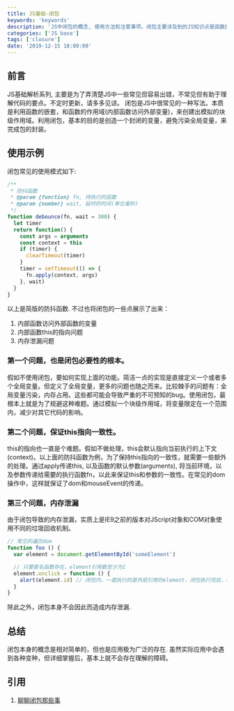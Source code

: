 ```yaml
---
title: JS基础-闭包
keywords: 'keywords'
description: 'JS中闭包的概念, 使用方法和注意事项。闭包主要涉及到的JS知识点是函数嵌套和函数作用域链。虽然概念很简洁, 但使用上注意项比较多. 要求上下文context和参数arguments的一致性, 避免全局变量污染和内存泄漏等'
categories: ['JS base']
tags: ['closure']
date: '2019-12-15 18:00:00'
---
```


## 前言
JS基础解析系列, 主要是为了弄清楚JS中一些常见但容易出错，不常见但有助于理解代码的要点。不定时更新，请多多见谅。
闭包是JS中很常见的一种写法。本质是利用函数的嵌套，和函数的作用域(内部函数访问外部变量)，来创建出模拟的块级作用域。利用闭包，基本的目的是创造一个封闭的变量，避免污染全局变量，来完成包的封装。

## 使用示例
闭包常见的使用模式如下:
```javascript
/**
 * 防抖函数
 * @param {function} fn, 待执行的函数
 * @param {number} wait, 延时的时间(单位毫秒)
 */
function debounce(fn, wait = 300) {
  let timer
  return function() {
    const args = arguments
    const context = this
    if (timer) {
      clearTimeout(timer)
    }
    timer = setTimeout(() => {
      fn.apply(context, args)
    }, wait)
  }
}

```
以上是简版的防抖函数. 不过也将闭包的一些点展示了出来：
1. 内部函数访问外部函数的变量
2. 内部函数this的指向问题
3. 内存泄漏问题

### 第一个问题，也是闭包必要性的根本。
假如不使用闭包，要如何实现上面的功能。简洁一点的实现是直接定义一个或者多个全局变量。但定义了全局变量，更多的问题也随之而来。比较棘手的问题有：全局变量污染，内存占用。这些都可能会导致严重的不可预知的bug。使用闭包，最根本上就是为了规避这种难题。通过模拟一个块级作用域，将变量限定在一个范围内，减少对其它代码的影响。

### 第二个问题，保证this指向一致性。
this的指向也一直是个难题。假如不做处理，this会默认指向当前执行的上下文(context)。以上面的防抖函数为例，为了保持this指向的一致性，就需要一些额外的处理。通过apply传递this, 以及函数的默认参数(arguments), 将当前环境，以及参数传递给需要的执行函数fn，以此来保证this和参数的一致性。在常见的dom操作中，这样就保证了dom和mouseEvent的传递。

### 第三个问题，内存泄漏
由于闭包导致的内存泄漏，实质上是IE9之前的版本对JScript对象和COM对象使用不同的垃圾回收机制。
```javascript
// 常见的遍历dom
function foo () {
  var element = document.getElementById('someElement')

  // 只要匿名函数存在，element引用数至少为1
  element.onclick = function () {
    alert(element.id) // 闭包内，一直执行的是外层引用的element，闭包执行完后，element的引用数无法减少，导致无法释放销毁
  }
}

```
除此之外，闭包本身不会因此而造成内存泄漏.

## 总结
闭包本身的概念是相对简单的，但也是应用极为广泛的存在. 虽然实际应用中会遇到各种变种，但详细掌握后，基本上就不会存在理解的障碍。

## 引用
1. [聊聊闭包那些事](https://juejin.cn/post/6955309404207972360/)
